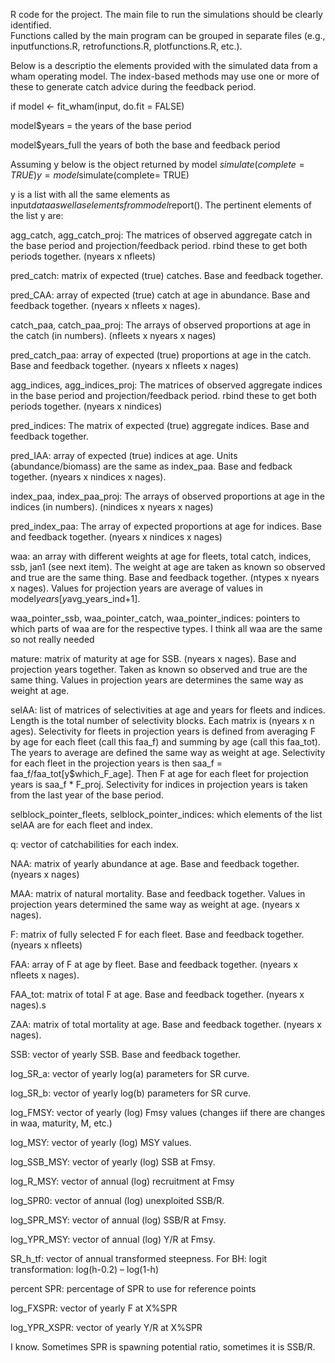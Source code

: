 R code for the project. The main file to run the simulations should be clearly identified.  
Functions called by the main program can be grouped in separate files (e.g., inputfunctions.R, retrofunctions.R, plotfunctions.R, etc.).

Below is a descriptio the elements provided with the simulated data from a wham operating model. The index-based methods may use one or more of these to generate catch advice during the feedback period.

if model ← fit_wham(input, do.fit = FALSE)

model$years = the years of the base period

model$years_full the years of both the base and feedback period

Assuming y below is the object returned by model $simulate(complete=TRUE)
y = model$simulate(complete= TRUE)

y is a list with all the same elements as input$data as well as elements from model$report(). The pertinent elements of  the list y are:

agg_catch, agg_catch_proj: The matrices of observed aggregate catch in the base period and projection/feedback period. rbind these to get both periods together. (nyears x nfleets)

pred_catch: matrix of expected (true) catches. Base and feedback together.

pred_CAA: array of expected (true) catch at age in abundance. Base and feedback together. (nyears x nfleets x nages). 

catch_paa, catch_paa_proj: The arrays of observed proportions at age in the catch (in numbers). (nfleets x nyears x nages)

pred_catch_paa: array of expected (true) proportions at age in the catch. Base and feedback together. (nyears x nfleets x nages)

agg_indices, agg_indices_proj: The matrices of observed aggregate indices in the base period and projection/feedback period. rbind these to get both periods together. (nyears x nindices)

pred_indices: The matrix of expected (true) aggregate indices. Base and feedback together.

pred_IAA: array of expected (true) indices at age. Units (abundance/biomass) are the same as index_paa. Base and fedback together. (nyears x nindices x nages).

index_paa, index_paa_proj: The arrays of observed proportions at age in the indices (in numbers). (nindices x nyears x nages)

pred_index_paa: The array of expected proportions at age for indices. Base and feedback together. (nyears x nindices x nages)

waa: an array with different weights at age for fleets, total catch, indices, ssb, jan1 (see next item). The weight at age are taken as known so observed and true are the same thing. Base and feedback together. (ntypes x nyears x nages). Values for projection years are average of values in model$years[y$avg_years_ind+1].

waa_pointer_ssb, waa_pointer_catch, waa_pointer_indices: pointers to which parts of waa are for the respective types. I think all waa are the same so not really needed

mature: matrix of maturity at age for SSB. (nyears x nages). Base and projection years together. Taken as known so observed and true are the same thing. Values in projection years are determines the same way as weight at age.

selAA: list of matrices of selectivities at age and years for fleets and indices. Length is the total number of selectivity blocks. Each matrix is (nyears x n ages). Selectivity for fleets in projection years is defined from averaging F by age for each fleet (call this faa_f) and summing by age (call this faa_tot).  The years to average are defined the same way as weight at age. Selectivity for each fleet in the projection years is then saa_f = faa_f/faa_tot[y$which_F_age]. Then F at age for each fleet for projection years is saa_f * F_proj. Selectivity for indices in projection years is taken from the last year of the base period.

selblock_pointer_fleets, selblock_pointer_indices: which elements of the list selAA are for each fleet and index.

q: vector of catchabilities for each index.

NAA: matrix of yearly abundance at age. Base and feedback together. (nyears x nages)

MAA: matrix of natural mortality. Base and feedback together. Values in projection years determined the same way as weight at age. (nyears x nages).

F: matrix of fully selected F for each fleet. Base and feedback together. (nyears x nfleets)

FAA: array of F at age by fleet. Base and feedback together. (nyears x nfleets x nages).

FAA_tot: matrix of total F at age. Base and feedback together. (nyears x nages).s

ZAA: matrix of total mortality at age. Base and feedback together. (nyears x nages).

SSB: vector of yearly SSB. Base and feedback together.

log_SR_a: vector of yearly log(a) parameters for SR curve.

log_SR_b: vector of yearly log(b) parameters for SR curve.

log_FMSY: vector of yearly (log) Fmsy values (changes iif there are changes in waa, maturity, M, etc.)

log_MSY: vector of yearly (log) MSY values.

log_SSB_MSY: vector of yearly (log) SSB at Fmsy.

log_R_MSY: vector of annual (log) recruitment at Fmsy

log_SPR0: vector of annual (log) unexploited SSB/R.

log_SPR_MSY: vector of annual (log) SSB/R at Fmsy.

log_YPR_MSY: vector of annual (log) Y/R at Fmsy.

SR_h_tf: vector of annual transformed steepness. For BH: logit transformation: log(h-0.2) – log(1-h)

percent SPR: percentage of SPR to use for reference points

log_FXSPR: vector of yearly F at X%SPR

log_YPR_XSPR: vector of yearly Y/R at X%SPR

I know. Sometimes SPR is spawning potential ratio, sometimes it is SSB/R.
 
